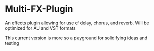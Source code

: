 # Multi-FX-Plugin
An effects plugin allowing for use of delay, chorus, and reverb. Will be optimized for AU and VST formats

This current version is more so a playground for solidifying ideas and testing
